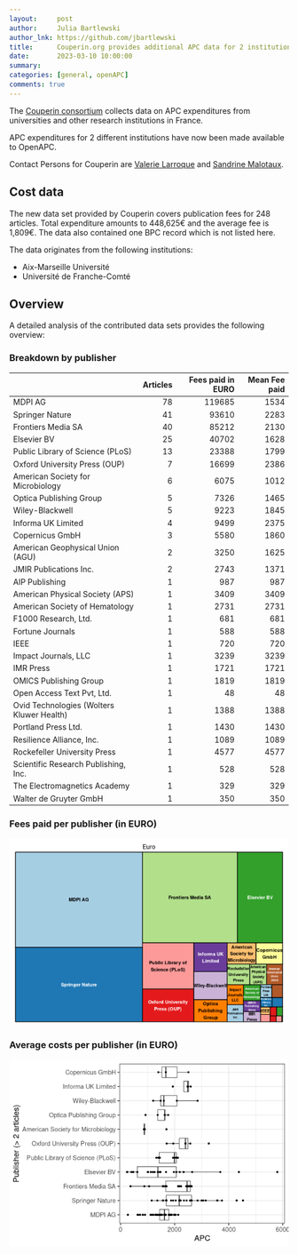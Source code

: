 ```yaml
---
layout:     post
author:     Julia Bartlewski
author_lnk: https://github.com/jbartlewski
title:      Couperin.org provides additional APC data for 2 institutions
date:       2023-03-10 10:00:00
summary:    
categories: [general, openAPC]
comments: true
---
```





The [Couperin consortium](https://couperin.org) collects data on APC expenditures from universities and other research institutions in France. 

APC expenditures for 2 different institutions have now been made available to OpenAPC.

Contact Persons for Couperin are [Valerie Larroque](mailto:valerie.larroque@couperin.org) and [Sandrine Malotaux](mailto:sandrine.malotaux@inp-toulouse.fr).

## Cost data



The new data set provided by Couperin covers publication fees for 248 articles. Total expenditure amounts to 448,625€ and the average fee is 1,809€. The data also contained one BPC record which is not listed here.

The data originates from the following institutions:

- Aix-Marseille Université
- Université de Franche-Comté


## Overview

A detailed analysis of the contributed data sets provides the following overview:

### Breakdown by publisher


|                                          | Articles| Fees paid in EURO| Mean Fee paid|
|:-----------------------------------------|--------:|-----------------:|-------------:|
|MDPI AG                                   |       78|            119685|          1534|
|Springer Nature                           |       41|             93610|          2283|
|Frontiers Media SA                        |       40|             85212|          2130|
|Elsevier BV                               |       25|             40702|          1628|
|Public Library of Science (PLoS)          |       13|             23388|          1799|
|Oxford University Press (OUP)             |        7|             16699|          2386|
|American Society for Microbiology         |        6|              6075|          1012|
|Optica Publishing Group                   |        5|              7326|          1465|
|Wiley-Blackwell                           |        5|              9223|          1845|
|Informa UK Limited                        |        4|              9499|          2375|
|Copernicus GmbH                           |        3|              5580|          1860|
|American Geophysical Union (AGU)          |        2|              3250|          1625|
|JMIR Publications Inc.                    |        2|              2743|          1371|
|AIP Publishing                            |        1|               987|           987|
|American Physical Society (APS)           |        1|              3409|          3409|
|American Society of Hematology            |        1|              2731|          2731|
|F1000 Research, Ltd.                      |        1|               681|           681|
|Fortune Journals                          |        1|               588|           588|
|IEEE                                      |        1|               720|           720|
|Impact Journals, LLC                      |        1|              3239|          3239|
|IMR Press                                 |        1|              1721|          1721|
|OMICS Publishing Group                    |        1|              1819|          1819|
|Open Access Text Pvt, Ltd.                |        1|                48|            48|
|Ovid Technologies (Wolters Kluwer Health) |        1|              1388|          1388|
|Portland Press Ltd.                       |        1|              1430|          1430|
|Resilience Alliance, Inc.                 |        1|              1089|          1089|
|Rockefeller University Press              |        1|              4577|          4577|
|Scientific Research Publishing, Inc.      |        1|               528|           528|
|The Electromagnetics Academy              |        1|               329|           329|
|Walter de Gruyter GmbH                    |        1|               350|           350|

### Fees paid per publisher (in EURO)

![plot of chunk tree_couperin_2023_03_14_full](/figure/tree_couperin_2023_03_14_full-1.png)

###  Average costs per publisher (in EURO)

![plot of chunk box_couperin_2023_03_14_publisher_full](/figure/box_couperin_2023_03_14_publisher_full-1.png)
